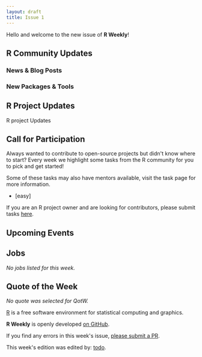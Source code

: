 ```yaml
---
layout: draft
title: Issue 1
---
```


Hello and welcome to the new issue of **R Weekly**!

## R Community Updates

### News & Blog Posts



### New Packages & Tools



## R Project Updates

R project Updates

## Call for Participation

Always wanted to contribute to open-source projects but didn't know where to start?
Every week we highlight some tasks from the R community for you to pick and get started!

Some of these tasks may also have mentors available, visit the task page for more information.

* [easy] [  ]()

If you are an R project owner and are looking for contributors, please submit tasks [here]().


## Upcoming Events


## Jobs

*No jobs listed for this week.*

## Quote of the Week

*No quote was selected for QotW.*


[R](https://www.r-project.org/) is a free software environment for statistical computing and graphics. 

**R Weekly** is openly developed [on GitHub](https://github.com/rweekly/rweekly.org).

If you find any errors in this week's issue, [please submit a PR](https://github.com/rweekly/rweekly.org/pulls).

This week's edition was edited by: [todo](https://github.com/).